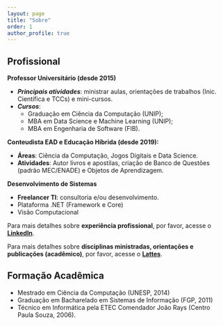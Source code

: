 ```yaml
---
layout: page
title: "Sobre"
order: 1
author_profile: true
---
```


## Profissional

**Professor Universitário (desde 2015)**
* ***Principais atividades***: ministrar aulas, orientações de trabalhos (Inic. Científica e TCCs) e mini-cursos.
* ***Cursos***: 
	* Graduação em Ciência da Computação (UNIP);
	* MBA em Data Science e Machine Learning (UNIP);
	* MBA em Engenharia de Software (FIB).

 **Conteudista EAD e Educação Híbrida (desde 2019):**
 * **Áreas**: Ciência da Computação, Jogos Digitais e Data Science.
 * **Atividades**: Autor livros e apostilas, criação de Banco de Questões (padrão MEC/ENADE) e Objetos de Aprendizagem.
 
 **Desenvolvimento de Sistemas**
* **Freelancer TI**: consultoria e/ou desenvolvimento.
* Plataforma .NET (Framework e Core)
* Visão Computacional


Para mais detalhes sobre **experiência profissional**, por favor, acesse o
<a href="https://www.linkedin.com/in/victorassisrodrigues/" target="_blank">**LinkedIn**</a>.

Para mais detalhes sobre **disciplinas ministradas, orientações e publicações (acadêmico)**, por favor, acesse o <a href="http://lattes.cnpq.br/9980210243718888" target="_blank">**Lattes**</a>.

## Formação Acadêmica

* Mestrado em Ciência da Computação (UNESP, 2014)
* Graduação em Bacharelado em Sistemas de Informação (FGP, 2011)
* Técnico em Informática pela ETEC Comendador João Rays (Centro Paula Souza, 2006).

